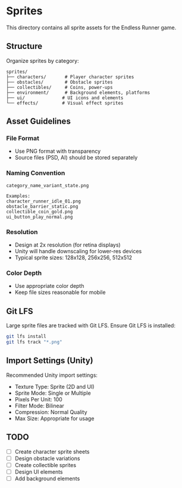 # Sprites

This directory contains all sprite assets for the Endless Runner game.

## Structure

Organize sprites by category:

```
sprites/
├── characters/       # Player character sprites
├── obstacles/        # Obstacle sprites
├── collectibles/     # Coins, power-ups
├── environment/      # Background elements, platforms
├── ui/              # UI icons and elements
└── effects/         # Visual effect sprites
```

## Asset Guidelines

### File Format
- Use PNG format with transparency
- Source files (PSD, AI) should be stored separately

### Naming Convention
```
category_name_variant_state.png

Examples:
character_runner_idle_01.png
obstacle_barrier_static.png
collectible_coin_gold.png
ui_button_play_normal.png
```

### Resolution
- Design at 2x resolution (for retina displays)
- Unity will handle downscaling for lower-res devices
- Typical sprite sizes: 128x128, 256x256, 512x512

### Color Depth
- Use appropriate color depth
- Keep file sizes reasonable for mobile

## Git LFS

Large sprite files are tracked with Git LFS. Ensure Git LFS is installed:

```bash
git lfs install
git lfs track "*.png"
```

## Import Settings (Unity)

Recommended Unity import settings:
- Texture Type: Sprite (2D and UI)
- Sprite Mode: Single or Multiple
- Pixels Per Unit: 100
- Filter Mode: Bilinear
- Compression: Normal Quality
- Max Size: Appropriate for usage

## TODO

- [ ] Create character sprite sheets
- [ ] Design obstacle variations
- [ ] Create collectible sprites
- [ ] Design UI elements
- [ ] Add background elements
